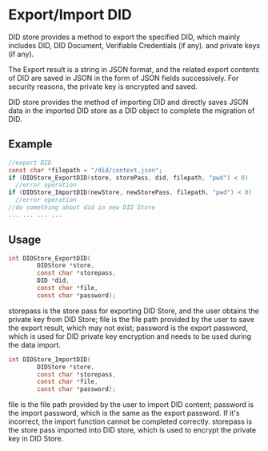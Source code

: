 # Export/Import DID

DID store provides a method to export the specified DID, which mainly includes DID, DID Document, Verifiable Credentials (if any). and private keys (if any).

The Export result is a string in JSON format, and the related export contents of DID are saved in JSON in the form of JSON fields successively. For security reasons, the private key is encrypted and saved.

DID store provides the method of importing DID and directly saves JSON data in the imported DID store as a DID object to complete the migration of DID.

## Example

```c
//export DID
const char *filepath = "/did/context.json";
if (DIDStore_ExportDID(store, storePass, did, filepath, "pwd") < 0)
  //error operation
if (DIDStore_ImportDID(newStore, newStorePass, filepath, "pwd") < 0)
  //error operation
//do something about did in new DID Store
... ... ... ...
```

## Usage

```c
int DIDStore_ExportDID(
        DIDStore *store,
        const char *storepass,
        DID *did,
        const char *file,
        const char *password);
```

storepass is the store pass for exporting DID Store, and the user obtains the private key from DID Store; file is the file path provided by the user to save the export result, which may not exist; password is the export password, which is used for DID private key encryption and needs to be used during the data import.

```c
int DIDStore_ImportDID(
        DIDStore *store,
        const char *storepass,
        const char *file,
        const char *password);
```

file is the file path provided by the user to import DID content; password is the import password, which is the same as the export password. If it's incorrect, the import function cannot be completed correctly. storepass is the store pass imported into DID store, which is used to encrypt the private key in DID Store.
